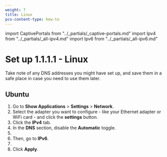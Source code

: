 ```yaml
---
weight: 7
title: Linux
pcx-content-type: how-to
---
```


import CaptivePortals from "../_partials/_captive-portals.md"
import Ipv4 from "../_partials/_all-ipv4.md"
import Ipv6 from "../_partials/_all-ipv6.md"

# Set up 1.1.1.1 - Linux

Take note of any DNS addresses you might have set up, and save them in a safe place in case you need to use them later.

## Ubuntu

1. Go to **Show Applications** > **Settings** > **Network**.
1. Select the adapter you want to configure - like your Ethernet adapter or WiFi card - and click the **settings** button.
1. Click the **IPv4** tab.
1. In the **DNS** section, disable the **Automatic** toggle.
1. <Ipv4 />
1. Then, go to **IPv6**.
1. <Ipv6 />
1. Click **Apply**.

<CaptivePortals/>